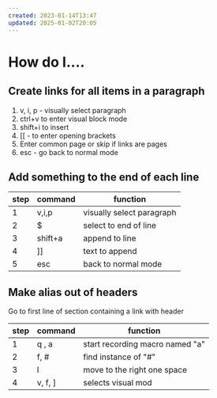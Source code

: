 ```yaml
---
created: 2023-01-14T13:47
updated: 2025-01-02T20:05
---
```

# How do I....

## Create links for all items in a paragraph

1. v, i, p - visually select paragraph
2. ctrl+v to enter visual block mode
3. shift+i to insert 
4. \[\[ - to enter opening brackets 
5. Enter common page or skip if links are pages
6. esc - go back to normal mode


## Add something to the end of each line
 step| command | function
 ---|---|---
1|v,i,p|visually select paragraph
2| $ | select to end of line
3| shift+a |append to line
4| \]\] |text to append
5|esc|back to normal mode


## Make alias out of headers
Go to first line of section containing a link with header 

step| command | function
 ---|---|---
 1|q , a|start recording macro named "a"
2| f, \# | find instance of "#"
3| l | move to the right one space
4| v, f, \]|selects visual mod
